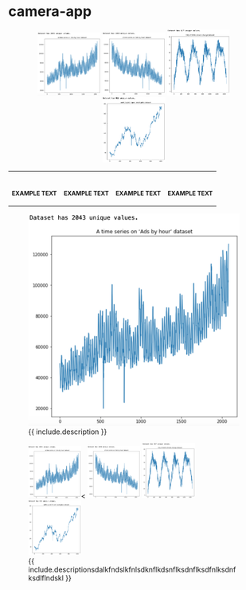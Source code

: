 # camera-app


<p align="middle">
 <img src="etc/input2.png" title="특정 User 예제" width="25%" height="auto" ></img>
 <img src="etc/input3.png" title="특정 User 예제" width="25%" height="auto" ></img>
 <img src="etc/input4.png" title="특정 User 예제" width="25%" height="auto" ></img>
 <img src="etc/input5.png" title="특정 User 예제" width="25%" height="auto" ></img>
</p>

<table>
<tr>
<th align="center">
<img width="30%" height="auto">
<p> 
<small>
EXAMPLE TEXT
</small>
</p>
</th>
<th align="center">
<img width="30%" height="auto">
<p> 
<small>
EXAMPLE TEXT
</small>
</p>
</th>
<th align="center">
<img width="30%" height="auto">
<p> 
<small>
EXAMPLE TEXT
</small>
</p>
</th>
<th align="center">
<img width="30%" height="auto">
<p> 
<small>
EXAMPLE TEXT
</small>
</p>
</th>
</tr>
</table>


<figure class="image">
  <img src="etc/input2.png" alt="{{ include.description }}">
  <figcaption>{{ include.description }}</figcaption>
</figure>


<figure class="image">
 <img src="etc/input2.png" title="특정 User 예제" width="25%" height="auto" ><</img>
 <img src="etc/input3.png" title="특정 User 예제" width="25%" height="auto" ></img>
 <img src="etc/input4.png" title="특정 User 예제" width="25%" height="auto" ></img>
 <img src="etc/input5.png" title="특정 User 예제" width="25%" height="auto" ></img>
 <figcaption>{{ include.descriptionsdalkfndslkfnlsdknflkdsnflksdnflksdfnlksdnfksdlflndskl }}</figcaption>
</figure>
